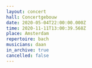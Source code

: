 ```yaml
---
layout: concert
hall: Concertgebouw
date: 2020-05-04T22:00:00.000Z
time: 2020-11-11T13:00:39.568Z
place: Amsterdam
repertoire: bach
musicians: daan
in_archive: true
cancelled: false
---
```

